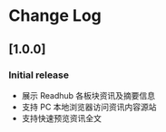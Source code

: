 # Change Log

## [1.0.0]
### Initial release

- 展示 Readhub 各板块资讯及摘要信息
- 支持 PC 本地浏览器访问资讯内容源站
- 支持快速预览资讯全文